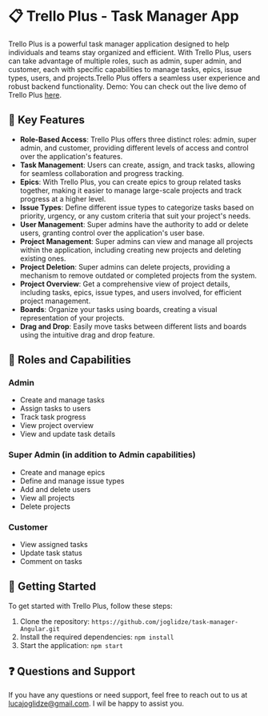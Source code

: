# 📋 Trello Plus - Task Manager App



Trello Plus is a powerful task manager application designed to help individuals and teams stay organized and efficient. With Trello Plus, users can take advantage of multiple roles, such as admin, super admin, and customer, each with specific capabilities to manage tasks, epics, issue types, users, and projects.Trello Plus offers a seamless user experience and robust backend functionality.
 Demo: You can check out the live demo of Trello Plus [here](https://celadon-tiramisu-cca904.netlify.app).


## 🚀 Key Features

- **Role-Based Access**: Trello Plus offers three distinct roles: admin, super admin, and customer, providing different levels of access and control over the application's features.
- **Task Management**: Users can create, assign, and track tasks, allowing for seamless collaboration and progress tracking.
- **Epics**: With Trello Plus, you can create epics to group related tasks together, making it easier to manage large-scale projects and track progress at a higher level.
- **Issue Types**: Define different issue types to categorize tasks based on priority, urgency, or any custom criteria that suit your project's needs.
- **User Management**: Super admins have the authority to add or delete users, granting control over the application's user base.
- **Project Management**: Super admins can view and manage all projects within the application, including creating new projects and deleting existing ones.
- **Project Deletion**: Super admins can delete projects, providing a mechanism to remove outdated or completed projects from the system.
- **Project Overview**: Get a comprehensive view of project details, including tasks, epics, issue types, and users involved, for efficient project management.
- **Boards**: Organize your tasks using boards, creating a visual representation of your projects.
- **Drag and Drop**: Easily move tasks between different lists and boards using the intuitive drag and drop feature.

## 🎯 Roles and Capabilities

### Admin
- Create and manage tasks
- Assign tasks to users
- Track task progress
- View project overview
- View and update task details

### Super Admin (in addition to Admin capabilities)
- Create and manage epics
- Define and manage issue types
- Add and delete users
- View all projects
- Delete projects

### Customer
- View assigned tasks
- Update task status
- Comment on tasks

## 🚀 Getting Started

To get started with Trello Plus, follow these steps:

1. Clone the repository: `https://github.com/joglidze/task-manager-Angular.git`
2. Install the required dependencies: `npm install`
3. Start the application: `npm start`

## ❓ Questions and Support

If you have any questions or need support, feel free to reach out to us at lucajoglidze@gmail.com. I wil be happy to assist you.



